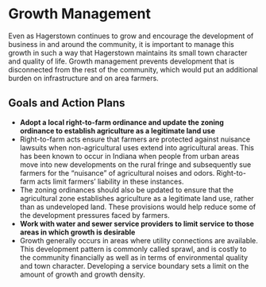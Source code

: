 # Growth Management

Even as Hagerstown continues to grow and encourage the development of business in and around the community, it is important to manage this growth in such a way that Hagerstown maintains its small town character and quality of life.  Growth management prevents development that is disconnected from the rest of the community, which would put an additional burden on infrastructure and on area farmers. 

## Goals and Action Plans
-	**Adopt a local right-to-farm ordinance and update the zoning ordinance to establish agriculture as a legitimate land use**
  - Right-to-farm acts ensure that farmers are protected against nuisance lawsuits when non-agricultural uses extend into agricultural areas.  This has been known to occur in Indiana when people from urban areas move into new developments on the rural fringe and subsequently sue farmers for the “nuisance” of agricultural noises and odors.  Right-to-farm acts limit farmers’ liability in these instances.
  - The zoning ordinances should also be updated to ensure that the agricultural zone establishes agriculture as a legitimate land use, rather than as undeveloped land.  These provisions would help reduce some of the development pressures faced by farmers.
-	**Work with water and sewer service providers to limit service to those areas in which growth is desirable**
  - Growth generally occurs in areas where utility connections are available.  This development pattern is commonly called sprawl, and is costly to the community financially as well as in terms of environmental quality and town character.  Developing a service boundary sets a limit on the amount of growth and growth density.  
